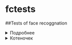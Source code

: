 # fctests
##Tests of face recoggnation
<details><summary>Подробнее</summary>

Скрытый текст


</details>

<details><summary>Котеночек</summary>

[![Кртеночек введите сюда описание изображения][1]][1]
 
[1]: https://i.stack.imgur.com/AKtls.jpg 
 
 ![before_after_image](https://github.com/rejgan318/fctests/blob/master/imgs/img1.jpg?raw=true "1111-After")
</details>
